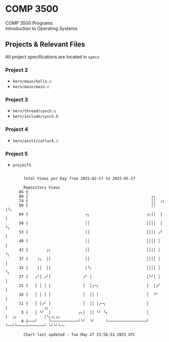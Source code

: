 # COMP 3500
COMP 3500 Programs  
Introduction to Operating Systems  
## Projects & Relevant Files
All project specifications are located in `specs`
### Project 2
- `kern/main/hello.c`
- `kern/main/main.c`
### Project 3
- `kern/thread/synch.c`
- `kern/include/synch.h`
### Project 4
- `kern/asst1/catlock.c`
### Project 5
- `project5`

```

        Total Views per Day from 2025-02-27 to 2025-05-27

        Repository Views
      85 ┼
      80 ┤                                                      ╭╮
      74 ┤                                                      ││  ╭╮
      69 ┤                                                      ││  │╰╮
      64 ┤                         ╭╮                         ╭╮││  │ │
      58 ┤                         ││                         ││││  │ ╰╮
      53 ┤                         ││                         ││││ ╭╯  │
      48 ┤                         ││                         ││││ │   │
      42 ┤        ╭╮               ││                         ││││ │   ╰╮
      37 ┤    ╭╮  ││               ││                         ││││ │    │
      32 ┤    ││  ││               │╰╮                        ││││ │    ╰╮
      27 ┤   ╭╯│ ╭╯│              ╭╯ │                        │╰╯│ │     │
      21 ┤   │ │ │ │              │  │╭─╮                     │  │╭╯     │
      16 ┤   │ │ │ │              │  ││ │                     │  ╰╯      │
      11 ┤   │ │╭╯ │              │  ││ │╭─╮                  │          │                ╭╮
       5 ┤   │ ╰╯  │            ╭╮│  ││ ╰╯ ╰╮                 │          │  ╭╮            │╰╮╭╮╭╮
       0 ┼───╯     ╰────────────╯╰╯  ╰╯     ╰─────────────────╯          ╰──╯╰────────────╯ ╰╯╰╯╰──

        Chart last updated - Tue May 27 23:56:51 2025 UTC
        
```
